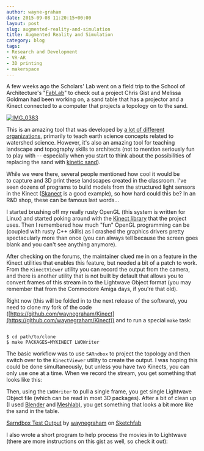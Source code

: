 ```yaml
---
author: wayne-graham
date: 2015-09-08 11:20:15+00:00
layout: post
slug: augmented-reality-and-simulation
title: Augmented Reality and Simulation
category: blog
tags:
- Research and Development
- VR-AR
- 3D printing
- makerspace
---
```


A few weeks ago the Scholars' Lab went on a field trip to the School of Architecture's "[FabLab](http://www.arch.virginia.edu/fabrication)" to check out a project Chris Gist and Melissa Goldman had been working on, a sand table that has a projector and a Kinect connected to a computer that projects a topology on to the sand.

[![IMG_0383](http://static.scholarslab.org/wp-content/uploads/2015/08/IMG_03831-1024x768.jpg)](http://static.scholarslab.org/wp-content/uploads/2015/08/IMG_03831.jpg)[
](http://static.scholarslab.org/wp-content/uploads/2015/08/IMG_0383.jpg)

This is an amazing tool that was developed by [a lot of different organizations](http://idav.ucdavis.edu/~okreylos/ResDev/SARndbox/), primarily to teach earth science concepts related to watershed science. However, it's also an amazing tool for teaching landscape and topography skills to architects (not to mention seriously fun to play with -- especially when you start to think about the possibilities of replacing the sand with [kinetic sand](https://www.youtube.com/watch?v=9Uc9uglgVAI)).

While we were there, several people mentioned how cool it would be to capture and 3D print these landscapes created in the classroom. I've seen dozens of programs to build models from the structured light sensors in the Kinect ([Skanect](http://skanect.occipital.com/) is a good example), so how hard could this be? In an R&D shop, these can be famous last words...

I started brushing off my really rusty OpenGL (this system is written for Linux) and started poking around with the [Kinect library](http://idav.ucdavis.edu/~okreylos/ResDev/Kinect/) that the project uses. Then I remembered how much "fun" OpenGL programming can be (coupled with rusty C++ skills) as I crashed the graphics drivers pretty spectacularly more than once (you can always tell because the screen goes blank and you can't see anything anymore).

After checking on the forums, the maintainer clued me in on a feature in the Kinect utilities that enables this feature, but needed a bit of a patch to work. From the `KinectViewer` utility you can record the output from the camera, and there is another utility that is not built by default that allows you to convert frames of this stream in to the Lightwave Object format (you may remember that from the Commodore Amiga days, if you're that old).

Right now (this will be folded in to the next release of the software), you need to clone my fork of the code ([https://github.com/waynegraham/Kinect](https://github.com/waynegraham/Kinect)) and to run a special `make` task:

```

$ cd path/to/clone
$ make PACKAGES=MYKINECT LWOWriter

```

The basic workflow was to use `SARndbox` to project the topology and then switch over to the `KinectViewer` utility to create the output. I was hoping this could be done simultaneously, but unless you have two Kinects, you can only use one at a time. When we record the stream, you get something that looks like this:



Then, using the `LWOWriter` to pull a single frame, you get single Lightwave Object file (which can be read in most 3D packages). After a bit of clean up (I used [Blender](https://www.blender.org/) and [Meshlab](http://meshlab.sourceforge.net/)), you get something that looks a bit more like the sand in the table.




[Sarndbox Test Output](https://sketchfab.com/models/e4126b035cf64fb8adb8cc2850bb509f?utm_source=oembed&utm_medium=embed&utm_campaign=e4126b035cf64fb8adb8cc2850bb509f)
by [waynegraham](https://sketchfab.com/waynegraham?utm_source=oembed&utm_medium=embed&utm_campaign=e4126b035cf64fb8adb8cc2850bb509f)
on [Sketchfab](https://sketchfab.com?utm_source=oembed&utm_medium=embed&utm_campaign=e4126b035cf64fb8adb8cc2850bb509f)


I also wrote a short program to help process the movies in to Lightwave (there are more instructions on this gist as well, so check it out):

<script src="https://gist.github.com/waynegraham/0e36c812ca64291797c1.js?file=converter.rb"></script>
